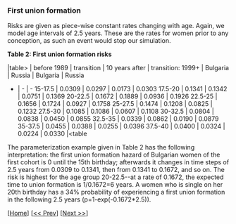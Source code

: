 ### First union formation 

Risks are given as piece-wise constant rates changing with age. Again, we model age intervals of 2.5 years. These are the rates for women prior to any conception, as such an event would stop our simulation.  

**Table 2: First union formation risks** 

|table>
                              | before 1989 | transition | 10 years after | transition: 1999+
                              | Bulgaria    | Russia | Bulgaria           | Russia 
- | - | -
15-17.5 | 0.0309 | 0.0297 | 0.0173 | 0.0303 
17.5-20 | 0.1341 | 0.1342 | 0.0751 | 0.1369 
20-22.5 | 0.1672 | 0.1889 | 0.0936 | 0.1926 
22.5-25 | 0.1656 | 0.1724 | 0.0927 | 0.1758 
25-27.5 | 0.1474 | 0.1208 | 0.0825 | 0.1232 
27.5-30 | 0.1085 | 0.1086 | 0.0607 | 0.1108 
30-32.5 | 0.0804 | 0.0838 | 0.0450 | 0.0855 
32.5-35 | 0.0339 | 0.0862 | 0.0190 | 0.0879 
35-37.5 | 0.0455 | 0.0388 | 0.0255 | 0.0396 
37.5-40 | 0.0400 | 0.0324 | 0.0224 | 0.0330 
|<table
 
The parameterization example given in Table 2 has the following interpretation: the first union formation hazard of Bulgarian women of the first cohort is 0 until the 15th birthday; afterwards it changes in time steps of 2.5 years from 0.0309 to 0.1341, then from 0.1341 to 0.1672, and so on. The risk is highest for the age group 20-22.5--at a rate of 0.1672, the expected time to union formation is 1/0.1672=6 years. A women who is single on her 20th birthday has a 34% probability of experiencing a first union formation in the following 2.5 years (p=1-exp(-0.1672*2.5)).  


[[Home](#Home)] [[<< Prev](#003-First-pregnancy)] [[Next >>](#005-Second-union-formation)]